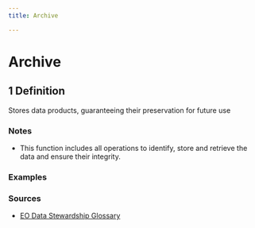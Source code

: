 ```yaml
---
title: Archive

---
```


# Archive

## 1 Definition

Stores data products, guaranteeing their preservation for future use

### Notes
- This function includes all operations to identify, store and retrieve the data and ensure their integrity.

### Examples 

### Sources 
- [EO Data Stewardship Glossary](https://ceos.org/document_management/Working_Groups/WGISS/Interest_Groups/Data_Stewardship/White_Papers/EO-DataStewardshipGlossary.pdf)
